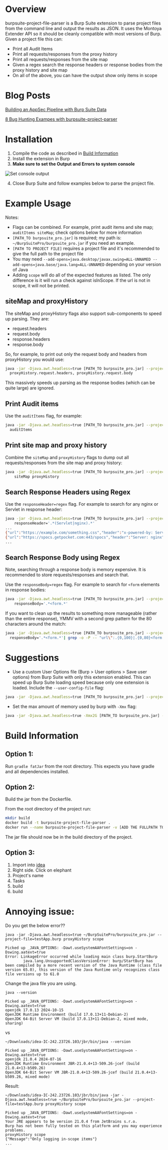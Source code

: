 # Overview

burpsuite-project-file-parser is a Burp Suite extension to parse project files 
from the command line and output the results as JSON. 
It uses the Montoya Extender API so it should be cleanly compatible with most versions of Burp. 
Given a project file this can:

- Print all Audit Items 
- Print all requests/responses from the proxy history
- Print all requests/responses from the site map
- Given a regex search the response headers or response bodies from the proxy history and site map
- On all of the above, you can have the output show only items in scope

# Blog Posts

[Building an AppSec Pipeline with Burp Suite Data](https://www.silentrobots.com/building-an-appsec-pipeline-with-burpsuite-data/)

[8 Bug Hunting Exampes with burpsuite-project-parser](https://www.silentrobots.com/pushing-burp-suite-data-into-your-testing-pipeline-part-2/)

# Installation

1. Compile the code as described in [Build Information](https://github.com/BuffaloWill/burpsuite-project-file-parser#build-information)
2. Install the extension in Burp
3. **Make sure to set the Output and Errors to system console**

![Set console output](output_to_console.png?raw=true)

4. Close Burp Suite and follow examples below to parse the project file.

# Example Usage

Notes:
- Flags can be combined. For example, print audit items and site map; `auditItems siteMap`; 
  check options below for more information
- `[PATH_TO burpsuite_pro.jar]` is required; my path is: `~/BurpSuitePro/burpsuite_pro.jar` if you need an example. 
- `[PATH TO PROJECT FILE]` requires a project file and it's recommended to give the full path to the project file
- You may need `--add-opens=java.desktop/javax.swing=ALL-UNNAMED --add-opens=java.base/java.lang=ALL-UNNAMED` 
depending on your version of Java
- Adding `scope` will do all of the expected features as listed. The only difference is it will run a check against isInScope. If the url is not in scope, it will not be printed.

## siteMap and proxyHistory

The siteMap and proxyHistory flags also support sub-components to speed up parsing. They are:

- request.headers
- request.body
- response.headers
- response.body

So, for example, to print out only the request body and headers from proxyHistory you would use:

```bash
java -jar -Djava.awt.headless=true [PATH_TO burpsuite_pro.jar] --project-file=[PATH TO PROJECT FILE] \
  proxyHistory.request.headers, proxyHistory.request.body
```

This massively speeds up parsing as the response bodies (which can be quite large) are ignored.

## Print Audit items

Use the `auditItems` flag, for example:

```bash
java -jar -Djava.awt.headless=true [PATH_TO burpsuite_pro.jar] --project-file=[PATH TO PROJECT FILE] \
  auditItems 
```

## Print site map and proxy history

Combine the `siteMap` and `proxyHistory` flags to dump out all requests/responses from the site map and proxy history:

```bash
java -jar -Djava.awt.headless=true [PATH_TO burpsuite_pro.jar] --project-file=[PATH TO PROJECT FILE] \
    siteMap proxyHistory 
```

## Search Response Headers using Regex

Use the `responseHeader=regex` flag. For example to search for any nginx or Servlet in response header:

```bash
java -jar -Djava.awt.headless=true [PATH_TO burpsuite_pro.jar] --project-file=[PATH TO PROJECT FILE] \
    responseHeader='.*(Servlet|nginx).*'
...
{"url":"https://example.com/something.css","header":"x-powered-by: Servlet/3.0"}
{"url":"https://spocs.getpocket.com:443/spocs","header":"Server: nginx"}
...
```

## Search Response Body using Regex

Note, searching through a response body is memory expensive. It is recommended to store requests/responses and search that. 

Use the `responseBody=regex` flag. For example to search for `<form` elements in response bodies:
```bash
java -jar -Djava.awt.headless=true [PATH_TO burpsuite_pro.jar] --project-file=[PATH TO PROJECT FILE] \
    responseBody='.*<form.*'
```

If you want to clean up the results to something more manageable (rather than the entire response), YMMV with a second grep pattern for the 80 characters around the match:
```bash
java -jar -Djava.awt.headless=true [PATH_TO burpsuite_pro.jar] --project-file=[PATH TO PROJECT FILE] \
  responseBody='.*<form.*'| grep -o -P -- "url\":.{0,100}|.{0,80}<form.{0,80}"
```

# Suggestions

- Use a custom User Options file (Burp > User options > Save user options) from Burp Suite with only this extension enabled. This can speed up Burp Suite loading speed because only one extension is loaded. Include the `--user-config-file` flag:
```bash
java -jar -Djava.awt.headless=true [PATH_TO burpsuite_pro.jar] --project-file=[PATH TO PROJECT FILE] --user-config-file=[PATH TO CONFIG FILE]
```

- Set the max amount of memory used by burp with `-Xmx` flag:
```bash
java -jar -Djava.awt.headless=true -Xmx2G [PATH_TO burpsuite_pro.jar] --project-file=[PATH TO PROJECT FILE] 
```

# Build Information

## Option 1:
Run `gradle fatJar` from the root directory. This expects you have gradle and all dependencies installed.

## Option 2:
Build the jar from the Dockerfile.

From the root directory of the project run:
```bash
mkdir build
docker build -t burpsuite-project-file-parser .
docker run --name burpsuite-project-file-parser -v [ADD THE FULLPATH TO YOUR CWD]/build:/tmp burpsuite-project-file-parser
```

The jar file should now be in the build directory of the project.

## Option 3:

1. Import into [idea](https://www.jetbrains.com/idea/)
2. Right side. Click on elephant
3. Project's name
4. Tasks
5. build
6. build

# Annoying issue:
Do you get the below error??
```
java -jar -Djava.awt.headless=true ~/BurpSuitePro/burpsuite_pro.jar --project-file=testApp.burp proxyHistory scope 

Picked up _JAVA_OPTIONS: -Dawt.useSystemAAFontSettings=on -Dswing.aatext=true
Error: LinkageError occurred while loading main class burp.StartBurp
        java.lang.UnsupportedClassVersionError: burp/StartBurp has been compiled by a more recent version of the Java Runtime (class file version 65.0), this version of the Java Runtime only recognizes class file versions up to 61.0
```

Change the java file you are using. 
```
java --version
                                                                                                                
Picked up _JAVA_OPTIONS: -Dawt.useSystemAAFontSettings=on -Dswing.aatext=true
openjdk 17.0.13 2024-10-15
OpenJDK Runtime Environment (build 17.0.13+11-Debian-2)
OpenJDK 64-Bit Server VM (build 17.0.13+11-Debian-2, mixed mode, sharing)
```

vs

```
~/Downloads/idea-IC-242.23726.103/jbr/bin/java --version

Picked up _JAVA_OPTIONS: -Dawt.useSystemAAFontSettings=on -Dswing.aatext=true
openjdk 21.0.4 2024-07-16
OpenJDK Runtime Environment JBR-21.0.4+13-509.26-jcef (build 21.0.4+13-b509.26)
OpenJDK 64-Bit Server VM JBR-21.0.4+13-509.26-jcef (build 21.0.4+13-b509.26, mixed mode)
```

Result:
```
~/Downloads/idea-IC-242.23726.103/jbr/bin/java -jar -Djava.awt.headless=true ~/BurpSuitePro/burpsuite_pro.jar --project-file=testApp.burp proxyHistory scope

Picked up _JAVA_OPTIONS: -Dawt.useSystemAAFontSettings=on -Dswing.aatext=true
Your JRE appears to be version 21.0.4 from JetBrains s.r.o.
Burp has not been fully tested on this platform and you may experience problems.
proxyHistory scope
{"Message":"Only logging in-scope items"}
...
```
